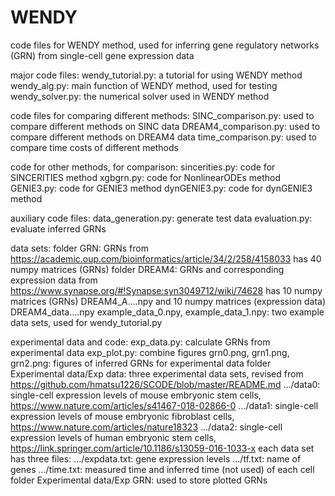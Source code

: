 # WENDY
code files for WENDY method, used for inferring gene regulatory networks (GRN) from single-cell gene expression data

major code files:
wendy_tutorial.py: a tutorial for using WENDY method
wendy_alg.py: main function of WENDY method, used for testing
wendy_solver.py: the numerical solver used in WENDY method


code files for comparing different methods:
SINC_comparison.py: used to compare different methods on SINC data
DREAM4_comparison.py: used to compare different methods on DREAM4 data
time_comparison.py: used to compare time costs of different methods


code for other methods, for comparison:
sincerities.py: code for SINCERITIES method
xgbgrn.py: code for NonlinearODEs method
GENIE3.py: code for GENIE3 method
dynGENIE3.py: code for dynGENIE3 method


auxiliary code files:
data_generation.py: generate test data
evaluation.py: evaluate inferred GRNs


data sets:
folder GRN: GRNs from https://academic.oup.com/bioinformatics/article/34/2/258/4158033
has 40 numpy matrices (GRNs)
folder DREAM4: GRNs and corresponding expression data from https://www.synapse.org/#!Synapse:syn3049712/wiki/74628
has 10 numpy matrices (GRNs) DREAM4_A....npy and 10 numpy matrices (expression data) DREAM4_data....npy
example_data_0.npy, example_data_1.npy: two example data sets, used for wendy_tutorial.py


experimental data and code:
exp_data.py: calculate GRNs from experimental data
exp_plot.py: combine figures
grn0.png, grn1.png, grn2.png: figures of inferred GRNs for experimental data
folder Experimental data/Exp data: three experimental data sets, revised from https://github.com/hmatsu1226/SCODE/blob/master/README.md
.../data0: single-cell expression levels of mouse embryonic stem cells, https://www.nature.com/articles/s41467-018-02866-0
.../data1: single-cell expression levels of mouse embryonic fibroblast cells, https://www.nature.com/articles/nature18323
.../data2: single-cell expression levels of human embryonic stem cells, https://link.springer.com/article/10.1186/s13059-016-1033-x
each data set has three files:
.../expdata.txt: gene expression levels
.../tf.txt: name of genes
.../time.txt: measured time and inferred time (not used) of each cell
folder Experimental data/Exp GRN: used to store plotted GRNs
